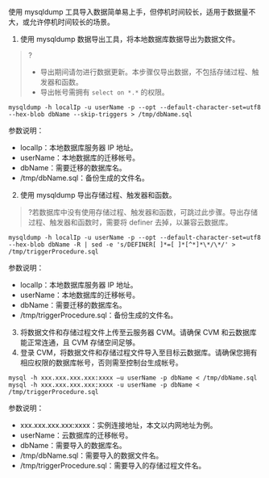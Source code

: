 使用 mysqldump 工具导入数据简单易上手，但停机时间较长，适用于数据量不大，或允许停机时间较长的场景。

1. 使用 mysqldump 数据导出工具，将本地数据库数据导出为数据文件。
>?
>- 导出期间请勿进行数据更新。本步骤仅导出数据，不包括存储过程、触发器和函数。
>- 导出帐号需拥有 `select on *.*` 的权限。
>
```
mysqldump -h localIp -u userName -p --opt --default-character-set=utf8 --hex-blob dbName --skip-triggers > /tmp/dbName.sql
```
参数说明：
   - localIp：本地数据库服务器 IP 地址。
   - userName：本地数据库的迁移帐号。
   - dbName：需要迁移的数据库名。
   - /tmp/dbName.sql：备份生成的文件名。
2. 使用 mysqldump 导出存储过程、触发器和函数。
>?若数据库中没有使用存储过程、触发器和函数，可跳过此步骤。导出存储过程、触发器和函数时，需要将 definer 去掉，以兼容云数据库。
>
```
mysqldump -h localIp -u userName -p --opt --default-character-set=utf8 --hex-blob dbName -R | sed -e 's/DEFINER[ ]*=[ ]*[^*]*\*/\*/' > /tmp/triggerProcedure.sql
```
参数说明：
   - localIp：本地数据库服务器 IP 地址。
   - userName：本地数据库的迁移帐号。
   - dbName：需要迁移的数据库名。
   - /tmp/triggerProcedure.sql：备份生成的文件名。
3. 将数据文件和存储过程文件上传至云服务器 CVM。请确保 CVM 和云数据库能正常连通，且 CVM 存储空间足够。
4. 登录 CVM，将数据文件和存储过程文件导入至目标云数据库。请确保您拥有相应权限的数据库帐号，否则需至控制台生成帐号。
```
mysql -h xxx.xxx.xxx.xxx:xxxx –u userName -p dbName < /tmp/dbName.sql
mysql -h xxx.xxx.xxx.xxx:xxxx -u userName -p dbName < /tmp/triggerProcedure.sql
```
参数说明：
   - xxx.xxx.xxx.xxx:xxxx：实例连接地址，本文以内网地址为例。
   - userName：云数据库的迁移帐号。
   - dbName：需要导入的数据库名。
   - /tmp/dbName.sql：需要导入的数据文件名。
   - /tmp/triggerProcedure.sql：需要导入的存储过程文件名。
